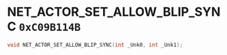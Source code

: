 # NET_ACTOR_SET_ALLOW_BLIP_SYNC `0xC09B114B`

```cpp
void NET_ACTOR_SET_ALLOW_BLIP_SYNC(int _Unk0, int _Unk1);
```